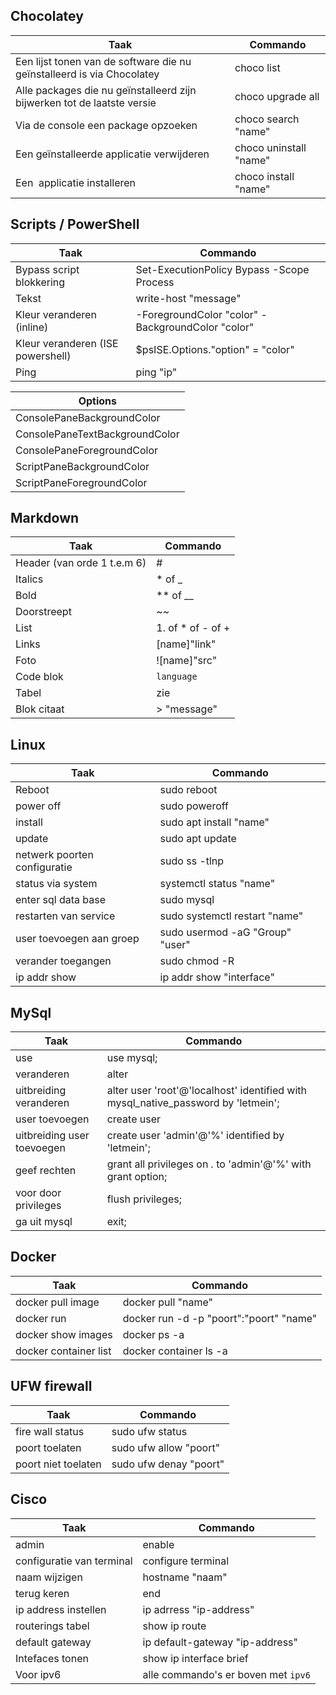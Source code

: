 ## Chocolatey

| Taak                                                                    | Commando               |
| ----------------------------------------------------------------------- | ---------------------- |
| Een lijst tonen van de software die nu geïnstalleerd is via Chocolatey  | choco list             |
| Alle packages die nu geïnstalleerd zijn bijwerken tot de laatste versie | choco upgrade all      |
| Via de console een package opzoeken                                     | choco search "name"    |
| Een geïnstalleerde applicatie verwijderen                               | choco uninstall "name" |
| Een  applicatie installeren                                             | choco install "name"   |

## Scripts / PowerShell

| Taak                              | Commando                                          |
| --------------------------------- | ------------------------------------------------- |
| Bypass script blokkering          | Set-ExecutionPolicy Bypass -Scope Process         |
| Tekst                             | write-host "message"                              |
| Kleur veranderen (inline)         | -ForegroundColor "color" -BackgroundColor "color" |
| Kleur veranderen (ISE powershell) | $psISE.Options."option" = "color"                 |
| Ping                              | ping "ip"                                         |

| Options                        |
| ------------------------------ |
| ConsolePaneBackgroundColor     |
| ConsolePaneTextBackgroundColor |
| ConsolePaneForegroundColor     |
| ScriptPaneBackgroundColor      |
| ScriptPaneForegroundColor      |

## Markdown

| Taak                        | Commando          |
| --------------------------- | ----------------- |
| Header (van orde 1 t.e.m 6) | #                 |
| Italics                     | * of _            |
| Bold                        | ** of __          |
| Doorstreept                 | ~~                |
| List                        | 1. of * of - of + |
| Links                       | [name]"link"      |
| Foto                        | ![name]"src"      |
| Code blok                   | ```language ```   |
| Tabel                       | zie               |
| Blok citaat                 | > "message"       |
## Linux

| Taak                         | Commando                        |
| ---------------------------- | ------------------------------- |
| Reboot                       | sudo reboot                     |
| power off                    | sudo poweroff                   |
| install                      | sudo apt install "name"         |
| update                       | sudo apt update                 |
| netwerk poorten configuratie | sudo ss -tlnp                   |
| status via system            | systemctl status "name"         |
| enter sql data base          | sudo mysql                      |
| restarten van service        | sudo systemctl restart "name"   |
| user toevoegen aan groep     | sudo usermod -aG "Group" "user" |
| verander toegangen           | sudo chmod -R                   |
| ip addr show                 | ip addr show "interface"        |

## MySql

| Taak                       | Commando                                                                          |
| -------------------------- | --------------------------------------------------------------------------------- |
| use                        | use mysql;                                                                        |
| veranderen                 | alter                                                                             |
| uitbreiding veranderen     | alter user 'root'@'localhost' identified with mysql_native_password by 'letmein'; |
| user toevoegen             | create user                                                                       |
| uitbreiding user toevoegen | create user 'admin'@'%' identified by 'letmein';                                  |
| geef rechten               | grant all privileges on *.* to 'admin'@'%' with grant option;                     |
| voor door privileges       | flush privileges;                                                                 |
| ga uit mysql               | exit;                                                                             |

## Docker

| Taak                  | Commando                                |
| --------------------- | --------------------------------------- |
| docker pull image     | docker pull "name"                      |
| docker run            | docker run -d -p "poort":"poort" "name" |
| docker show images    | docker ps -a                            |
| docker container list | docker container ls -a                  |

## UFW firewall
| Taak                | Commando               |
| ------------------- | ---------------------- |
| fire wall status    | sudo ufw status        |
| poort toelaten      | sudo ufw allow "poort" |
| poort niet toelaten | sudo ufw denay "poort" |
## Cisco
| Taak                      | Commando                            |
| ------------------------- | ----------------------------------- |
| admin                     | enable                              |
| configuratie van terminal | configure terminal                  |
| naam wijzigen             | hostname "naam"                     |
| terug keren               | end                                 |
| ip address instellen      | ip adrress "ip-address"             |
| routerings tabel          | show ip route                       |
| default gateway           | ip default-gateway "ip-address"     |
| Intefaces tonen           | show ip interface brief             |
| Voor ipv6                 | alle commando's er boven met `ipv6` |
